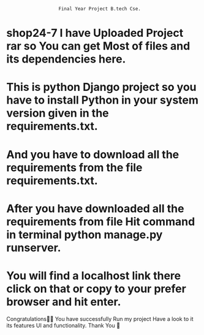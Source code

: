                        Final Year Project B.tech Cse.

# shop24-7 I have Uploaded  Project rar so You can get Most of files and its dependencies here.
# This is python Django project so you have to install Python in your system version given in the requirements.txt.
# And you have to download all the requirements  from the file requirements.txt.
# After you have downloaded all the requirements from file Hit command in terminal python manage.py runserver.
# You will find a localhost link there click on that or copy to your prefer browser and hit enter.
Congratulations🎊🎉 You have successfully  Run my project Have a look to it its features  UI and functionality.
Thank You 🙏
